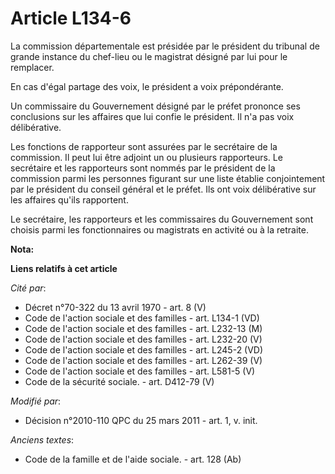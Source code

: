 # Article L134-6

La commission départementale est présidée par le président du tribunal de grande instance du chef-lieu ou le magistrat
désigné par lui pour le remplacer. 

En cas d'égal partage des voix, le président a voix prépondérante.

Un commissaire du Gouvernement désigné par le préfet prononce ses conclusions sur les affaires que lui confie le président.
Il n'a pas voix délibérative.

Les fonctions de rapporteur sont assurées par le secrétaire de la commission. Il peut lui être adjoint un ou plusieurs
rapporteurs. Le secrétaire et les rapporteurs sont nommés par le président de la commission parmi les personnes figurant sur
une liste établie conjointement par le président du conseil général et le préfet. Ils ont voix délibérative sur les affaires
qu'ils rapportent.

Le secrétaire, les rapporteurs et les commissaires du Gouvernement sont choisis parmi les fonctionnaires ou magistrats en
activité ou à la retraite.

**Nota:**



**Liens relatifs à cet article**

_Cité par_:

  - Décret n°70-322 du 13 avril 1970 - art. 8 (V)
  - Code de l'action sociale et des familles - art. L134-1 (VD)
  - Code de l'action sociale et des familles - art. L232-13 (M)
  - Code de l'action sociale et des familles - art. L232-20 (V)
  - Code de l'action sociale et des familles - art. L245-2 (VD)
  - Code de l'action sociale et des familles - art. L262-39 (V)
  - Code de l'action sociale et des familles - art. L581-5 (V)
  - Code de la sécurité sociale. - art. D412-79 (V)

_Modifié par_:

  - Décision n°2010-110 QPC du 25 mars 2011 - art. 1, v. init.

_Anciens textes_:

  - Code de la famille et de l'aide sociale. - art. 128 (Ab)
